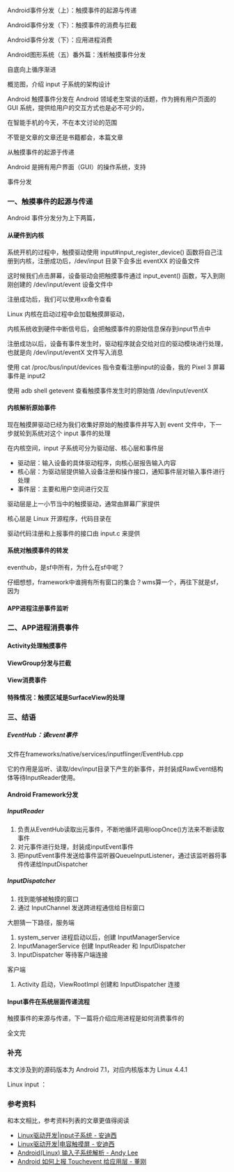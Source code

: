 
Android事件分发（上）：触摸事件的起源与传递

Android事件分发（下）：触摸事件的消费与拦截

Android事件分发（下）：应用进程消费

Android图形系统（五）番外篇：浅析触摸事件分发

自底向上循序渐进

概览图，介绍 input 子系统的架构设计

Android 触摸事件分发在 Android 领域老生常谈的话题，作为拥有用户页面的 GUI 系统，提供给用户的交互方式也是必不可少的，

在智能手机的今天，不在本文讨论的范围

不管是文章的文章还是书籍都会，本篇文章

从触摸事件的起源于传递

Android 是拥有用户界面（GUI）的操作系统，支持

事件分发

### 一、触摸事件的起源与传递

Android 事件分发分为上下两篇，

#### 从硬件到内核

系统开机的过程中，触摸驱动使用 input#input_register_device() 函数将自己注册到内核，注册成功后，/dev/input 目录下会多出 eventXX 的设备文件

这时候我们点击屏幕，设备驱动会把触摸事件通过 input_event() 函数，写入到刚刚创建的 /dev/input/event 设备文件中

注册成功后，我们可以使用xx命令查看

Linux 内核在启动过程中会加载触摸屏驱动，

内核系统收到硬件中断信号后，会把触摸事件的原始信息保存到input节点中

注册成功以后，设备有事件发生时，驱动程序就会交给对应的驱动模块进行处理，也就是向 /dev/input/eventX 文件写入消息

使用 cat /proc/bus/input/devices 指令查看注册input的设备，我的 Pixel 3 屏幕事件是 input2

使用 adb shell getevent 查看触摸事件发生时的原始值 /dev/input/eventX

#### 内核解析原始事件

现在触摸屏驱动已经为我们收集好原始的触摸事件并写入到 event 文件中，下一步就轮到系统对这个 input 事件的处理

在内核空间，input 子系统可分为驱动层、核心层和事件层

- 驱动层：输入设备的具体驱动程序，向核心层报告输入内容
- 核心层：为驱动层提供输入设备注册和操作接口，通知事件层对输入事件进行处理
- 事件层：主要和用户空间进行交互

驱动层是上一小节当中的触摸驱动，通常由屏幕厂家提供

核心层是 Linux 开源程序，代码目录在

驱动代码注册和上报事件的接口由 input.c 来提供

#### 系统对触摸事件的转发

eventhub，是sf中所有，为什么在sf中呢？

仔细想想，framework中谁拥有所有窗口的集合？wms算一个，再往下就是sf，因为

#### APP进程注册事件监听

### 二、APP进程消费事件

#### Activity处理触摸事件

#### ViewGroup分发与拦截

#### View消费事件

#### 特殊情况：触摸区域是SurfaceView的处理

### 三、结语

##### EventHub：读event事件

文件在frameworks/native/services/inputflinger/EventHub.cpp

它的作用是监听、读取/dev/input目录下产生的新事件，并封装成RawEvent结构体等待InputReader使用。

#### Android Framework分发

##### InputReader

1. 负责从EventHub读取出元事件，不断地循环调用loopOnce()方法来不断读取事件
2. 对元事件进行处理，封装成inputEvent事件
3. 把inputEvent事件发送给事件监听器QueueInputListener，通过该监听器将事件传递给InputDispatcher

##### InputDispatcher

1. 找到能够被触摸的窗口
2. 通过 InputChannel 发送跨进程通信给目标窗口


大胆猜一下路径，服务端

1. system_server 进程启动以后，创建 InputManagerService
2. InputManagerService 创建 InputReader 和 InputDispatcher
3. InputDispatcher 等待客户端连接

客户端

1. Activity 启动，ViewRootImpl 创建和 InputDispatcher 连接

#### Input事件在系统层面传递流程

触摸事件的来源与传递，下一篇将介绍应用进程是如何消费事件的

全文完

### 补充

本文涉及到的源码版本为 Android 7.1，对应内核版本为 Linux 4.4.1

Linux input ：

### 参考资料

和本文相比，参考资料列表的文章更值得阅读

- [Linux驱动开发|input子系统 - 安迪西](https://blog.csdn.net/Chuangke_Andy/article/details/122181549)
- [Linux驱动开发|电容触摸屏 - 安迪西](https://blog.csdn.net/Chuangke_Andy/article/details/122454299)
- [Android(Linux) 输入子系统解析 - Andy Lee](http://huaqianlee.github.io/2017/11/23/Android/Android-Linux-input-system-analysis/)
- [Android 如何上报 Touchevent 给应用层 - 董刚](https://dqdongg.com/c/touch/android/2014/07/10/Touch-inputevent.html)

